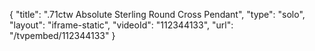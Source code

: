 {
    "title": ".71ctw Absolute Sterling Round Cross Pendant",
    "type": "solo",
    "layout": "iframe-static",
    "videoId": "112344133",
    "url": "\/tvpembed\/112344133"
}
